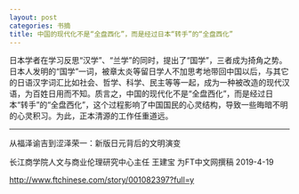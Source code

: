 ```yaml
---
layout: post
categories: 书摘
title: 中国的现代化不是“全盘西化”，而是经过日本“转手”的“全盘西化”
---
```


日本学者在学习反思“汉学”、“兰学”的同时，提出了“国学”，三者成为掎角之势。日本人发明的“国学”一词，被章太炎等留日学人不加思考地带回中国以后，与其它的日语汉字词汇比如社会、哲学、科学、民主等等一起，成为一种被改造的现代汉语，为百姓日用而不知。质言之，中国的现代化不是“全盘西化”，而是经过日本“转手”的“全盘西化”，这个过程影响了中国国民的心灵结构，导致一些晦暗不明的心灵积习。为此，正本清源的工作任重道远。

---

从福泽谕吉到涩泽荣一：新版日元背后的文明演变

长江商学院人文与商业伦理研究中心主任 王建宝 为FT中文网撰稿 2019-4-19

http://www.ftchinese.com/story/001082397?full=y